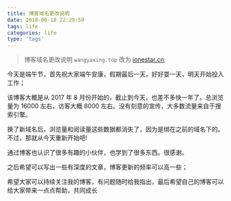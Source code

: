 ```yaml
---
title: 博客域名更改说明
date: 2018-06-18 22:29:59
tags: life
categories: life
type: 'tags'
---
```


> 博客域名更改说明
> `wangyaxing.top` 改为 [ionestar.cn](https://ionestar.cn/);

<!--more-->

今天是端午节，首先祝大家端午安康，假期最后一天，好好耍一天，明天开始投入工作；

该博客大概是从 2017 年 8 月份开始的，截止到今天，也差不多快一年了。总浏览量为 16000 左右，访客大概 8000 左右。没有刻意的宣传，大多数流量来自于搜索引擎。

换了新域名后，浏览量和阅读量这些数据都消失了，因为是绑在之前的域名下的。不过，那就从今天重新开始吧!

通过博客也认识了很多有趣的小伙伴，也学到了很多东西。很感谢。

之后希望可以写出一些有深度的文章，博客更新的频率可以高一些；

希望大家可以持续关注我的博客，有问题随时给我指出，最后希望自己的博客可以给大家带来一点点帮助，共同成长
